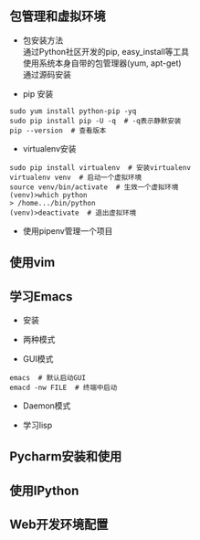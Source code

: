 
## 包管理和虚拟环境

- 包安装方法    
通过Python社区开发的pip, easy_install等工具   
使用系统本身自带的包管理器(yum, apt-get)      
通过源码安装     

- pip 安装
```
sudo yum install python-pip -yq
sudo pip install pip -U -q  # -q表示静默安装  
pip --version  # 查看版本
```
- virtualenv安装    
```
sudo pip install virtualenv  # 安装virtualenv
virtualenv venv  # 启动一个虚拟环境
source venv/bin/activate  # 生效一个虚拟环境
(venv)>which python
> /home.../bin/python
(venv)>deactivate  # 退出虚拟环境
```

- 使用pipenv管理一个项目




## 使用vim

## 学习Emacs

- 安装

- 两种模式
 - GUI模式
 ```
 emacs  # 默认启动GUI
 emacd -nw FILE  # 终端中启动
 ```
 - Daemon模式

- 学习lisp


## Pycharm安装和使用

## 使用IPython

## Web开发环境配置

